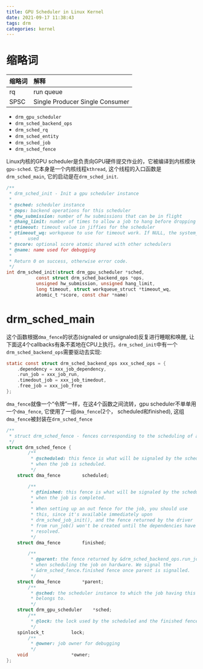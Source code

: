 ```yaml
---
title: GPU Scheduler in Linux Kernel
date: 2021-09-17 11:38:43
tags: drm
categories: kernel
---
```


# 缩略词
| 缩略词                      | 解释                                      |
|:----------------------------|:------------------------------------------|
| rq                          | run queue                                 |
| SPSC                        | Single Producer Single Consumer           |

<!--more-->

- `drm_gpu_scheduler`
- `drm_sched_backend_ops`
- `drm_sched_rq`
- `drm_sched_entity`
- `drm_sched_job`
- `drm_sched_fence`

Linux内核的GPU scheduler是负责向GPU硬件提交作业的，它被编译到内核模块`gpu-sched`. 它本身是一个内核线程`kthread`, 这个线程的入口函数是`drm_sched_main`, 它的启动是在`drm_sched_init`. 


```c
/**
 * drm_sched_init - Init a gpu scheduler instance
 *
 * @sched: scheduler instance
 * @ops: backend operations for this scheduler
 * @hw_submission: number of hw submissions that can be in flight
 * @hang_limit: number of times to allow a job to hang before dropping it
 * @timeout: timeout value in jiffies for the scheduler
 * @timeout_wq: workqueue to use for timeout work. If NULL, the system_wq is
 *		used
 * @score: optional score atomic shared with other schedulers
 * @name: name used for debugging
 *
 * Return 0 on success, otherwise error code.
 */
int drm_sched_init(struct drm_gpu_scheduler *sched,
		   const struct drm_sched_backend_ops *ops,
		   unsigned hw_submission, unsigned hang_limit,
		   long timeout, struct workqueue_struct *timeout_wq,
		   atomic_t *score, const char *name)
```

# drm_sched_main

这个函数根据`dma_fence`的状态(signaled or unsignaled)反复进行睡眠和唤醒, 让下面这4个callbacks有条不紊地在CPU上执行。`drm_sched_init`中有一个`drm_sched_backend_ops`需要驱动去实现:

```c
static const struct drm_sched_backend_ops xxx_sched_ops = {
	.dependency = xxx_job_dependency,
	.run_job = xxx_job_run,
	.timedout_job = xxx_job_timedout,
	.free_job = xxx_job_free
};
```

`dma_fence`就像一个“令牌”一样，在这4个函数之间流转，gpu scheduler不单单用一个`dma_fence`, 它使用了一组`dma_fence`(2个， scheduled和finished), 这组`dma_fence`被封装在`drm_sched_fence`

```c
/**
 * struct drm_sched_fence - fences corresponding to the scheduling of a job.
 */
struct drm_sched_fence {
        /**
         * @scheduled: this fence is what will be signaled by the scheduler
         * when the job is scheduled.
         */
	struct dma_fence		scheduled;

        /**
         * @finished: this fence is what will be signaled by the scheduler
         * when the job is completed.
         *
         * When setting up an out fence for the job, you should use
         * this, since it's available immediately upon
         * drm_sched_job_init(), and the fence returned by the driver
         * from run_job() won't be created until the dependencies have
         * resolved.
         */
	struct dma_fence		finished;

        /**
         * @parent: the fence returned by &drm_sched_backend_ops.run_job
         * when scheduling the job on hardware. We signal the
         * &drm_sched_fence.finished fence once parent is signalled.
         */
	struct dma_fence		*parent;
        /**
         * @sched: the scheduler instance to which the job having this struct
         * belongs to.
         */
	struct drm_gpu_scheduler	*sched;
        /**
         * @lock: the lock used by the scheduled and the finished fences.
         */
	spinlock_t			lock;
        /**
         * @owner: job owner for debugging
         */
	void				*owner;
};
```
